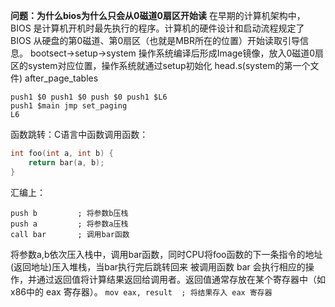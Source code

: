 **问题：为什么bios为什么只会从0磁道0扇区开始读**
在早期的计算机架构中，BIOS 是计算机开机时最先执行的程序。计算机的硬件设计和启动流程规定了 BIOS 从硬盘的第0磁道、第0扇区（也就是MBR所在的位置）开始读取引导信息。
bootsect->setup->system
操作系统编译后形成Image镜像，放入0磁道0扇区的system对应位置，操作系统就通过setup初始化
head.s(system的第一个文件)
after_page_tables
```
push1 $0 push1 $0 push $0 push1 $L6
push1 $main jmp set_paging
L6
```
函数跳转：C语言中函数调用函数：
```c
int foo(int a, int b) {
    return bar(a, b);
}
```
汇编上：
```
push b         ; 将参数b压栈
push a         ; 将参数a压栈
call bar       ; 调用bar函数
```
将参数a,b依次压入栈中，调用bar函数，同时CPU将foo函数的下一条指令的地址(返回地址)压入堆栈，当bar执行完后跳转回来
被调用函数 bar 会执行相应的操作，并通过返回值将计算结果返回给调用者。返回值通常存放在某个寄存器中（如x86中的 eax 寄存器）。
`mov eax, result  ; 将结果存入 eax 寄存器`